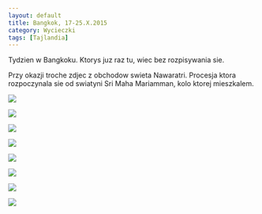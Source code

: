 ```yaml
---
layout: default
title: Bangkok, 17-25.X.2015
category: Wycieczki
tags: [Tajlandia]
---
```


Tydzien w Bangkoku. Ktorys juz raz tu, wiec bez rozpisywania sie. 

Przy okazji troche zdjec z obchodow swieta Nawaratri. Procesja ktora rozpoczynala sie od swiatyni Sri Maha Mariamman, 
kolo ktorej mieszkalem.

![](https://lh3.googleusercontent.com/9pNRHuuycxpuNRlnxHDQzwFJ772S14JwNOHhB5AMSzBhFsgBE-zcGdQDZrrc_cuxDklNJP_vbtXhP5kPG0G9ICefa4ErtFAOYFeAd8kVm1Fu3EI9kMTPxU4ChTKYb34qcJ3AfQdPg-O6anHjBCJtpJ2Tukds0NXpxJn5uyU798tbX1uC9ponUTuWYjRFVaSV-Sp8-Pb3o6fwKb8rvAiaePftkFqnIv7G8kBr5Aw7uUDqh2cb1iewG8J7C9ECnpKUKUwOoiluzBsl4PwtRc1Lhj6Ej84N9nSGG3BMU05V0ILPVURsIdYMXPUc9rThGMqbsYUTXAxEi2PMj3jCn7mux9AJS36fmuyKr_1YxwsOthdQkYSV4yKL6Nyf7x86p1hHoX9qhLRF0aqmDBuCmQxkvxIXewBBGLaPd6IDrw5xBkT5uScbkcSQYfmsXwuZA7BTMOMK40XA9zdZyrCDXzeqznOds1g_0uNQdcd0R9ETWtsuwctDOSTfCBuqeM3n2crbftLVL9A0MrbX4OMK03uAhCqdfXRrD4oJdlQ3A2S2Yxj0=w9999-h9999-no)

![](https://lh3.googleusercontent.com/Lz7Xu8SJN6Oc34orOCuId3rQXQK7E3FubPL0zbO51tqxhOFR4pwK5C-6M8pwi6xsJ7pynjwgz056XCx7-y0glQkYAEydxsNSKPFLSqyu-sNuKZlxFaMhuc7QPneYrEXRhAbIrN841-qy6N2covTZBVcGaJ9GXEM6IbLEjRFnsPNHS5z1pYkq_76IrkpBjFctaOxK2NsPv8nWiRJ8x1X1uUJfWC58vo9ARGxwLIEEybYy04nkOQ5n2YcR0P9jP7BksMF1sa5cETA8i3U3uZ09dNxEaYq6KwUdiyM9PNnVRfcYj_PjY9jfvhtcaNx831I2eHVGu1fF1HHZ4wfuH9XFBNjVlZIvWrIpfqi-bkNzWmroqdlaN_97BurmbniNzTupJjU-BGuWW1491oBJ_QaTFulhA8Cxzax0eQlwkd5RB0ca7LiYXSZWH91XgGTb44VidY3s6MueoRaPl-YXGABC2f4MQpDoU6PmdVYJVwjyYT6aATfboHIsIUtPZnV9vuflnSf9mxiOyDFEpo-VdKhZTUvYrHFDBaCj-vBAfZl2JtNA=w9999-9999-no)

![](https://lh3.googleusercontent.com/jjYydtKcPiau_24gLFytBYyDb9ottnYsCQdvBN8dWTvDMN9mXv8-hEaBCT12JNH5HouPg6QR8doa1hNwGLqVw3qFm2hohichXZkwQCrz1ToPcbkziNpnK0oItLq1z-yjVy2Dpj4p1fhy3NLs6faVZprKYgZnLW5hQekR2CG1-UwFzOXH9n0Gya3gp1JtvDPf2pq7K5gBBfDDk_24TRD3uSLmIVeBcAdkXyJf66XC8u143jzlkp1jTG_IQE0kS5bDusCdv8808t1v_cWgmA1fLPWrFr8pBOWpBjLTo6n84zyJxtJVc3yCl0HOxADdUecJZKNvmBpOig7hFH1LN1Ifo84T8gJXWT7XA3Mt6y1QA4kwQX6GR_-qgS5hNKLjuD525ZdVAwUO5Z70spX4Wg6ZeaWPbHB3gvYhIyJ8IGTsZ_JwO0KHmJRx5hCBnf69vy0qC0RLAKVbjb-Gl_Jx-r_hKcbpEgNxqRCAXBDSjMmfaL4SaC_kL-0raKr1viPBwV7Fncoma8Lx_Dst0zuscpoAqf7JFUONgdpv0-RbXfWlxJSx=w9999-9999-no)

![](https://lh3.googleusercontent.com/zAH-EJGBJNbPKRc7H6W9IVrRRoF3fxdeb0EF_NTGNSjV0q16HXt-5iwxx1aWUQcZmDHz2jwlBzBw3hL6ZTDCUOzyROv5upxC2oXsOSOIHFmtio3UQDDCm_QMZ4bzzzO9PGBMPYxuw58Owu9IubkzJa9Dtxcg-S3opfEeVUvHMXLXPKMpG6UnQ1VtZdIvfJUhYz3lasTxOYDfHqonG2trZvOTk1k5PbBZHjF1aMlWVtmXxhoM3f1Cy_aM500f3EtAEGHkqQnnx32BDfMCLL1Lw996p1Yr6wfql5LU3xaww80OdQCsLuuBcJvvz7I8FYu5DITeboLwICEYIfAm4jwPFwKIr63FJVcCnrAk0RIk6NbmgT7qkYoceUbbv6CXkmFsSCp7a9O-vPGlT20OZtmE8-AZK6-tko9ZCaBJ1IsdlDLtbl_YuggAqgb2azd3mQLMz7YoG_e9UzP5Q12LiDIN98ngq8DGI_9lPI6soTL751Pfa4iUPNHROKopSHISoOR6mvfF1PfiGX2FQozqgxjM01JmKvx5vLDJD6U9GOIxwHCx=w9999-9999-no)

![](https://lh3.googleusercontent.com/X67Y1jKkBep5Nt6Bh00ifaHveUfvpwXq_Sh1QNuFIxyfruOSNS6zq1hCX7LktSYgd867YaiW-NxgQKkz7SdrAy3ciAvhQ3IUKY5jE7wP9ej-wlXcaViMzn8eNziWtSnr8wktERp1h30RdDRyF0aRIzTQSTSL1rnuhZKC8mN5_SXiQRVdz7IsAwIEDtjIa2IJjU4vsBZfAdv2_ZONnOcJcKKIPkCE7K5sI1mugSOPkYIXwcoldAejoPzqZYj51L3Q_IoHRxsSHL-vnOV0hLp1UI-lY1OuCOsupLa9p5WJZ4bNiB4qzqUM3wb4a2QJqLK8YpfTHraOW8KZcuqxl_rU5vHlO6qMjaNVUdRjtLpRuMqouiNhKkBlNZLQtMn70UZvMdRmgfkW16ByYiUx7sdWYKO4-Tdj6Bfj_8D4tSG_Gs4EKVy-Vz28IP9HWr1_DfeoZGshRm4z_UtkwY_ej51ZwT1BWlHP26RUTXSo4gJHmdBlqYwIq9hH8zu_fOKeaEb73iWN_bokM7lRBJ1x0ifYY_u6F4cY8jo7E2rEK1xP4FHx=w9999-9999-no)

![](https://lh3.googleusercontent.com/Cf75NnBCmwIvYO1m5A-ZLBq0Zzx0rDrrrRqPY_Egfj7PNiwAv1RRA1rPHgJsn9WStP2qngjLsLhkEdPExQbKA-qrIqnYYU5LyUaBs5Z40EJGJyzlKK6JRxwNW9rGy0lLQQDZFP0zQTvqX1FcuadKbNlVO28q6DsivSOYN4OsufIu-KH2HqcO3bedpph95Xk4V7WEZv-rDpcEs8D_5HPe1tPJt6B1TuCU79jvfnplqSBx5__DJqTq92gCDncE18xyzGkSb8Z9MDNqVG3Zh_17fQvZC8AL4kklHEHstxalwmIj_nm1zzUpD67x8p0VhfPZwoousW2Q91eDd2QvAgFPZGLzPSgjUTjktAVLNDEXgDfcH0NYNajysA2-sBpaEC723mKeVImY1lxfxi1bHXJU9GDTjYRb-mfiFNH_JnjjHXzi0t2CCpvlpZNqKJskPtk4f4GYu4FqqDn_TMni4YYALaVhsN1kCtez7j5ec2XJUgcMG3N0pNx_Hhc77fylECHLUyokACUMb9eJ16cCBGd4n90agOiiWpT0FCZ-10FQ8BMk=w9999-9999-no)

![](https://lh3.googleusercontent.com/9djGxxmdsqWdu8FtrfCMwRpu_LIRTcRnRhaFgUtZDNunUXHdGHxAeZCmSvpvkH2Eb3s0Ve1BbVc7D8Bz_DlIha-LL2tKIH0E8Q3H3xieQgtERARNorohOVTQDdYMeRBWkrZAZ9doc5z56H1j8oOsZysL-A-uoN9_fa8XKW-9cLX9sb20e-ZXv9chyQKunYLTYnLN0z5CuV2k-rQUzMd7gFxl97E6CUbomEot2XlF18MfAiBnOb6hXuUcmBxxpF_sj5I6mLdgKGkrBa9YM8gEa3LaIiNUSwK9WY-VfOXNpenENxpIzIvhrzn5tWhMl24PkSMuO5T_9nBjJTBpcj5TK497hkhgF23MywgL7EuYXQrjcyZ5_2vrWuqNMMg_5PFlu70JmgdITiUwnQywNWcrtm1q_erxMk4GZ-8LHJBs7cixAeAmDIWL2tOfHtqH9vCxHABRQ17Zg92UzXcCfImYybifLAZcd8ajdtNCsa7rokXqIA0NazZr87qgh6PoweiE0sfQJ7IvRvh2M_VqzD3Nxu15cQBfl1p8BJk61clUl1lH=w9999-9999-no)

![](https://lh3.googleusercontent.com/ueoQM8R_z-w2zPMaEHlpC1MNzg0bBwCyVw99FAVRvuJz7_7WD8ydByCJNwXKt9FllowiTP-EIBkwRI0D9H6YY7gMIviBZGyCNTkeZHde1W1xVDxf1O2CVoU8nrfAxxOD-JkL04oUePcb2xfkr_rr9GyvA9HM0qenivTIHC2iTZRbOR5BDLR5rlXjilEPqZfiYBcvMFGqSqd7s-oKRYHv-rS-6P-4Sry2OVNMa-SL5u04O4950uH0h3ZH-9d5vp1UXNyca26-iw9jPBsnpE8loP-Zt_YLvVp2JuxLoteVU0EfSI3SaVeZ6lSZOFeXCwq45-mqWthJ4EPkiR9K0MgOVPZVnhhowVBkJuFpByf-ke3dFPGNZ6b6eOW_O7LRgiErIWkxLxYP4p8DOSf_zgFJlElCzKNn__AVGhZSOY2pSx1Y9GxrlNRrAuE9ygzkGQScY5OpUhTQ6NaW_32OK3-zh2NVLS-l3YyZJhqRWD41R9dAgVQWJSV4GZ45UjygvKOwrvVhUqAeKTlpGE2sUb7PJjvhaNZQk2L4x5U-YvjrOTnY=w9999-9999-no)


